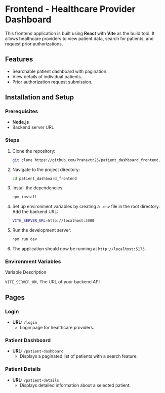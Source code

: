 # Frontend - Healthcare Provider Dashboard

This frontend application is built using **React** with **Vite** as the build tool. It allows healthcare providers to view patient data, search for patients, and request prior authorizations.

## Features

- Searchable patient dashboard with pagination.
- View details of individual patients.
- Prior authorization request submission.
  
## Installation and Setup

### Prerequisites
- **Node.js** 
- Backend server URL 

### Steps

1. Clone the repository:
    ```bash
    git clone https://github.com/Pranavtr25/patient_dashboard_frontend.git
    ```

2. Navigate to the project directory:
    ```bash
    cd patient_dashboard_frontend
    ```

3. Install the dependencies:
    ```bash
    npm install
    ```

4. Set up environment variables by creating a `.env` file in the root directory. Add the backend URL:
    ```bash
    VITE_SERVER_URL=http://localhost:3000

5. Run the development server:
    ```bash
    npm run dev
    ```

6. The application should now be running at `http://localhost:5173`.

### Environment Variables

 Variable           Description  

 `VITE_SERVER_URL`  The URL of your backend API              

## Pages

### **Login**
- **URL:** `/login`
  - Login page for healthcare providers.
  
### **Patient Dashboard**
- **URL:** `/patient-dashboard`
  - Displays a paginated list of patients with a search feature.

### **Patient Details**
- **URL:** `/patient-details`
  - Displays detailed information about a selected patient.
  
